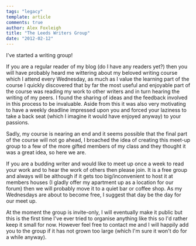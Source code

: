 ```yaml
---
tags: "legacy"
template: article 
comments: true 
author: Alex Foxleigh
title: "The Leeds Writers Group"
date: "2012-02-12"
---
```

I've started a writing group!

<!-- end -->

If you are a regular reader of my blog (do I have any readers yet?) then you will have probably heard me wittering about my beloved writing course which I attend every Wednesday, as much as I value the learning part of the course I quickly discovered that by far the most useful and enjoyable part of the course was reading my work to other writers and in turn hearing the writing of my peers. I found the sharing of ideas and the feedback involved in this process to be invaluable. Aside from this it was also very motivating to have a weekly deadline impressed upon you and forced your laziness to take a back seat (which I imagine it would have enjoyed anyway) to your passions.

Sadly, my course is nearing an end and it seems possible that the final part of the course will not go ahead, I broached the idea of creating this meet-up group to a few of the more gifted members of my class and they thought it was a great idea, so here we are.

If you are a budding writer and would like to meet up once a week to read your work and to hear the work of others then please join. It is a free group and always will be although if it gets too big/inconvenient to host it at members houses (I gladly offer my apartment up as a location for our forum) then we will probably move it to a quiet bar or coffee shop. As my Wednesdays are about to become free, I suggest that day be the day for our meet up.

At the moment the group is invite-only, I will eventually make it public but this is the first time I've ever tried to organise anything like this so I'd rather keep it small for now. However feel free to contact me and I will happily add you to the group if it has not grown too large (which I'm sure it won't do for a while anyway).

